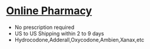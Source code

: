 # [Online Pharmacy](https://pharmacy-express.top/) 

- No prescription required
- US to US Shipping within 2 to 9 days
- Hydrocodone,Adderall,Oxycodone,Ambien,Xanax,etc
